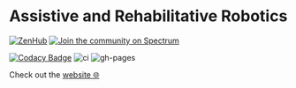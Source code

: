 Assistive and Rehabilitative Robotics
=====================================

[![ZenHub](https://img.shields.io/badge/Shipping_faster_with-ZenHub-435198.svg)](https://zenhub.com)
[![Join the community on Spectrum](https://withspectrum.github.io/badge/badge.svg)](https://spectrum.chat/icub)

[![Codacy Badge](https://api.codacy.com/project/badge/Grade/426f2502f41d4c67a064cd0a9069faac)](https://www.codacy.com/manual/pattacini/assistive-rehab?utm_source=github.com&amp;utm_medium=referral&amp;utm_content=robotology/assistive-rehab&amp;utm_campaign=Badge_Grade)
![ci](https://github.com/robotology/assistive-rehab/workflows/Continuous%20Integration/badge.svg)
![gh-pages](https://github.com/robotology/assistive-rehab/workflows/GitHub%20Pages/badge.svg)

Check out the [website 🌐](https://robotology.github.io/assistive-rehab/doc/mkdocs/site/index.html)
